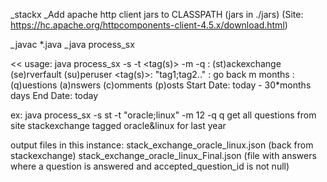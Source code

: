 _stackx
_Add apache http client jars to CLASSPATH (jars in ./jars)
(Site: https://hc.apache.org/httpcomponents-client-4.5.x/download.html)

_javac *.java
_java process_sx

<<
usage: java process_sx -s <site> -t <tag(s)> -m <months> -q <query>
       <site>: (st)ackexchange
               (se)rverfault
               (su)peruser
     <tag(s)>: "tag1;tag2.."
     <months>: go back m months
      <query>: (q)uestions
               (a)nswers
               (c)omments
               (p)osts
   Start Date: today - 30*months days 
     End Date: today

ex: java process_sx -s st -t "oracle;linux" -m 12 -q q
get all questions from site stackexchange tagged oracle&linux for last year

output files in this instance:
stack_exchange_oracle_linux.json (back from stackexchange)
stack_exchange_oracle_linux_Final.json (file with answers where a question is answered and 
accepted_question_id is not null)
>>

